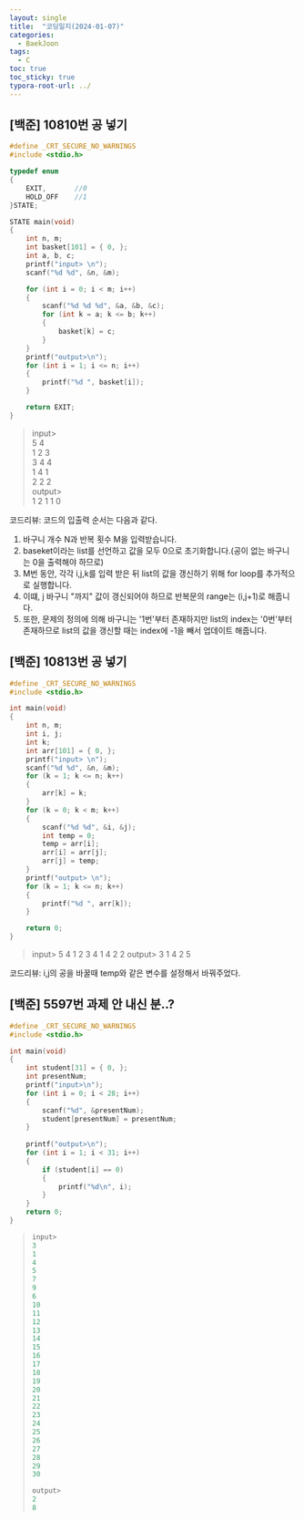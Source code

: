 ```yaml
---
layout: single
title:  "코딩일지(2024-01-07)"
categories: 
  - BaekJoon
tags:
  - C
toc: true
toc_sticky: true
typora-root-url: ../
---
```








## [백준] 10810번 공 넣기

```c
#define _CRT_SECURE_NO_WARNINGS
#include <stdio.h>

typedef enum
{
    EXIT,       //0
    HOLD_OFF    //1
}STATE;

STATE main(void)
{
    int n, m;
    int basket[101] = { 0, };
    int a, b, c;
    printf("input> \n");
    scanf("%d %d", &n, &m);

    for (int i = 0; i < m; i++)
    {
        scanf("%d %d %d", &a, &b, &c);
        for (int k = a; k <= b; k++)
        {
            basket[k] = c;
        }
    }
    printf("output>\n");
    for (int i = 1; i <= n; i++)
    {
        printf("%d ", basket[i]);
    }

    return EXIT;
}
```

> input> <br>
> 5 4 <br>
> 1 2 3 <br>
> 3 4 4 <br>
> 1 4 1 <br>
> 2 2 2 <br>
> output> <br>
> 1 2 1 1 0 <br>

코드리뷰: 코드의 입출력 순서는 다음과 같다.

1) 바구니 개수 N과 반복 횟수 M을 입력받습니다.
2) baseket이라는 list를 선언하고 값을 모두 0으로 초기화합니다.(공이 없는 바구니는 0을 출력해야 하므로)
3) M번 동안, 각각 i,j,k를 입력 받은 뒤 list의 값을 갱신하기 위해 for loop를 추가적으로 실행합니다.
4) 이떄, j 바구니 "까지" 값이 갱신되어야 하므로 반복문의 range는 (i,j+1)로 해줍니다.
5) 또한, 문제의 정의에 의해 바구니는 '1번'부터 존재하지만 list의 index는 '0번'부터 존재하므로 list의 값을 갱신할 때는 index에 -1을 빼서 업데이트 해줍니다.



## [백준] 10813번 공 넣기

```c
#define _CRT_SECURE_NO_WARNINGS
#include <stdio.h>

int main(void)
{
    int n, m;
    int i, j;
    int k;
    int arr[101] = { 0, };
    printf("input> \n");
    scanf("%d %d", &n, &m);
    for (k = 1; k <= n; k++)
    {
        arr[k] = k;
    }
    for (k = 0; k < m; k++)
    {
        scanf("%d %d", &i, &j);
        int temp = 0;
        temp = arr[i];
        arr[i] = arr[j];
        arr[j] = temp;
    }
    printf("output> \n");
    for (k = 1; k <= n; k++)
    {
        printf("%d ", arr[k]);
    }

    return 0;
}
```

> input>
> 5 4
> 1 2
> 3 4
> 1 4
> 2 2
> output>
> 3 1 4 2 5

코드리뷰: i,j의 공을 바꿀때 temp와 같은 변수를 설정해서 바꿔주었다.







## [백준] 5597번 과제 안 내신 분..?

```c
#define _CRT_SECURE_NO_WARNINGS
#include <stdio.h>

int main(void)
{
    int student[31] = { 0, };
    int presentNum;
	printf("input>\n");
    for (int i = 0; i < 28; i++)
    {
        scanf("%d", &presentNum);
        student[presentNum] = presentNum;
    }
	
    printf("output>\n");
    for (int i = 1; i < 31; i++)
    {
        if (student[i] == 0)
        {
            printf("%d\n", i);
        }
    }
    return 0;
}
```

> ```c
> input>
> 3
> 1
> 4
> 5
> 7
> 9
> 6
> 10
> 11
> 12
> 13
> 14
> 15
> 16
> 17
> 18
> 19
> 20
> 21
> 22
> 23
> 24
> 25
> 26
> 27
> 28
> 29
> 30
> 
> output>
> 2
> 8
> ```









